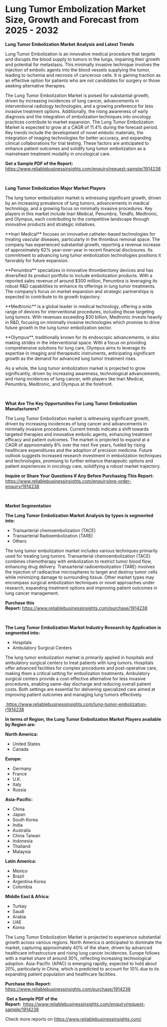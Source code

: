 <p><h1>Lung Tumor Embolization Market Size, Growth and Forecast from 2025 - 2032</h1></p><p><strong>Lung Tumor Embolization Market Analysis and Latest Trends</strong></p>
<p><p>Lung Tumor Embolization is an innovative medical procedure that targets and disrupts the blood supply to tumors in the lungs, impairing their growth and potential for metastasis. This minimally invasive technique involves the injection of embolic agents into the blood vessels supplying the tumor, leading to ischemia and necrosis of cancerous cells. It is gaining traction as an effective option for patients who are not candidates for surgery or those seeking alternative therapies.</p><p>The Lung Tumor Embolization Market is poised for substantial growth, driven by increasing incidences of lung cancer, advancements in interventional radiology technologies, and a growing preference for less invasive treatment options. Additionally, the rising awareness of early diagnosis and the integration of embolization techniques into oncology practices contribute to market expansion. The Lung Tumor Embolization Market is expected to grow at a CAGR of 11.4% during the forecast period. Key trends include the development of novel embolic materials, the integration of imaging technologies for better accuracy, and expanding clinical collaborations for trial testing. These factors are anticipated to enhance patient outcomes and solidify lung tumor embolization as a mainstream treatment modality in oncological care.</p></p>
<p><strong>Get a Sample PDF of the Report:&nbsp;</strong> <a href="https://www.reliablebusinessinsights.com/enquiry/request-sample/1914238?utm_campaign=2287&utm_medium=2&utm_source=Github&utm_content=ia&utm_term=05032025&utm_id=lung-tumor-embolization">https://www.reliablebusinessinsights.com/enquiry/request-sample/1914238</a></p>
<p>&nbsp;</p>
<p><strong>Lung Tumor Embolization Major Market Players</strong></p>
<p><p>The lung tumor embolization market is witnessing significant growth, driven by an increasing prevalence of lung tumors, advancements in medical technology, and a growing focus on minimally invasive procedures. Key players in this market include Inari Medical, Penumbra, Tendfo, Medtronic, and Olympus, each contributing to the competitive landscape through innovative products and strategic initiatives.</p><p>**Inari Medical** focuses on innovative catheter-based technologies for treating vascular diseases, particularly in the thrombus removal space. The company has experienced substantial growth, reporting a revenue increase of approximately 62% year-over-year in recent financial disclosures. Its commitment to advancing lung tumor embolization technologies positions it favorably for future expansion.</p><p>**Penumbra** specializes in innovative thrombectomy devices and has diversified its product portfolio to include embolization products. With a reported sales revenue of around $300 million, Penumbra is leveraging its robust R&D capabilities to enhance its offerings in lung tumor treatments. The company’s focus on market expansion and strategic partnerships is expected to contribute to its growth trajectory.</p><p>**Medtronic** is a global leader in medical technology, offering a wide range of devices for interventional procedures, including those targeting lung tumors. With revenues exceeding $30 billion, Medtronic invests heavily in R&D, focusing on minimally invasive technologies which promise to drive future growth in the lung tumor embolization sector.</p><p>**Olympus**, traditionally known for its endoscopic advancements, is also making strides in the interventional space. With a focus on providing comprehensive solutions for lung care, Olympus aims to leverage its expertise in imaging and therapeutic instruments, anticipating significant growth as the demand for advanced lung tumor treatment rises.</p><p>As a whole, the lung tumor embolization market is projected to grow significantly, driven by increasing awareness, technological advancements, and rising incidences of lung cancer, with players like Inari Medical, Penumbra, Medtronic, and Olympus at the forefront.</p></p>
<p>&nbsp;</p>
<p><strong>What Are The Key Opportunities For Lung Tumor Embolization Manufacturers?</strong></p>
<p><p>The Lung Tumor Embolization market is witnessing significant growth, driven by increasing incidences of lung cancer and advancements in minimally invasive procedures. Current trends indicate a shift towards targeted therapies and innovative embolic agents, enhancing treatment efficacy and patient outcomes. The market is projected to expand at a CAGR of approximately 8% over the next five years, fueled by rising healthcare expenditures and the adoption of precision medicine. Future outlook suggests increased research investment in embolization techniques and technologies, promising to further enhance therapeutic options and patient experiences in oncology care, solidifying a robust market trajectory.</p></p>
<p><strong>Inquire or Share Your Questions If Any Before Purchasing This Report:</strong> <a href="https://www.reliablebusinessinsights.com/enquiry/pre-order-enquiry/1914238?utm_campaign=2287&utm_medium=2&utm_source=Github&utm_content=ia&utm_term=05032025&utm_id=lung-tumor-embolization">https://www.reliablebusinessinsights.com/enquiry/pre-order-enquiry/1914238</a></p>
<p>&nbsp;</p>
<p><strong>Market Segmentation</strong></p>
<p><strong>The Lung Tumor Embolization Market Analysis by types is segmented into:</strong></p>
<p><ul><li>Transarterial chemoembolization (TACE)</li><li>Transarterial Radioembolization (TARE)</li><li>Others</li></ul></p>
<p><p>The lung tumor embolization market includes various techniques primarily used for treating lung tumors. Transarterial chemoembolization (TACE) combines chemotherapy with embolization to restrict tumor blood flow, enhancing drug delivery. Transarterial radioembolization (TARE) involves the injection of radioactive microspheres to target and destroy tumor cells while minimizing damage to surrounding tissue. Other market types may encompass surgical embolization techniques or novel approaches under research, expanding treatment options and improving patient outcomes in lung cancer management.</p></p>
<p><strong>Purchase this Report:&nbsp;</strong><a href="https://www.reliablebusinessinsights.com/purchase/1914238?utm_campaign=2287&utm_medium=2&utm_source=Github&utm_content=ia&utm_term=05032025&utm_id=lung-tumor-embolization">https://www.reliablebusinessinsights.com/purchase/1914238</a></p>
<p>&nbsp;</p>
<p><strong>The Lung Tumor Embolization Market Industry Research by Application is segmented into:</strong></p>
<p><ul><li>Hospitals</li><li>Ambulatory Surgical Centers</li></ul></p>
<p><p>The lung tumor embolization market is primarily applied in hospitals and ambulatory surgical centers to treat patients with lung tumors. Hospitals offer advanced facilities for complex procedures and post-operative care, making them a critical setting for embolization treatments. Ambulatory surgical centers provide a cost-effective alternative for less invasive procedures, enabling same-day discharge and reducing overall patient costs. Both settings are essential for delivering specialized care aimed at improving patient outcomes and managing lung tumors effectively.</p></p>
<p><a href="https://www.reliablebusinessinsights.com/lung-tumor-embolization-r1914238?utm_campaign=2287&utm_medium=2&utm_source=Github&utm_content=ia&utm_term=05032025&utm_id=lung-tumor-embolization">&nbsp;https://www.reliablebusinessinsights.com/lung-tumor-embolization-r1914238</a></p>
<p><strong>In terms of Region, the Lung Tumor Embolization Market Players available by Region are:</strong></p>
<p>
    <p> <strong> North America: </strong>
        <ul>
            <li>United States</li>
            <li>Canada</li>
        </ul>
        </p> 
    <p> <strong> Europe: </strong>
        <ul>
            <li>Germany</li>
            <li>France</li>
            <li>U.K.</li>
            <li>Italy</li>
            <li>Russia</li>
        </ul>
        </p> 
    <p> <strong> Asia-Pacific: </strong>
        <ul>
            <li>China</li>
            <li>Japan</li>
            <li>South Korea</li>
            <li>India</li>
            <li>Australia</li>
            <li>China Taiwan</li>
            <li>Indonesia</li>
            <li>Thailand</li>
            <li>Malaysia</li>
        </ul>
        </p> 
    <p> <strong> Latin America: </strong>
        <ul>
            <li>Mexico</li>
            <li>Brazil</li>
            <li>Argentina Korea</li>
            <li>Colombia</li>
        </ul>
        </p> 
    <p> <strong> Middle East & Africa: </strong>
        <ul>
            <li>Turkey</li>
            <li>Saudi</li>
            <li>Arabia</li>
            <li>UAE</li>
            <li>Korea</li>
        </ul>
    </p>
    </p>
<p><p>The Lung Tumor Embolization Market is projected to experience substantial growth across various regions. North America is anticipated to dominate the market, capturing approximately 40% of the share, driven by advanced healthcare infrastructure and rising lung cancer incidences. Europe follows with a market share of around 30%, reflecting increasing technological adoption. Asia-Pacific (APAC) is emerging rapidly, expected to hold about 20%, particularly in China, which is predicted to account for 10% due to its expanding patient population and healthcare facilities.</p></p>
<p><strong>Purchase this Report: </strong><a href="https://www.reliablebusinessinsights.com/purchase/1914238?utm_campaign=2287&utm_medium=2&utm_source=Github&utm_content=ia&utm_term=05032025&utm_id=lung-tumor-embolization">https://www.reliablebusinessinsights.com/purchase/1914238</a></p>
<p>&nbsp;<strong>Get a Sample PDF of the Report:&nbsp;&nbsp;</strong><a href="https://www.reliablebusinessinsights.com/enquiry/request-sample/1914238?utm_campaign=2287&utm_medium=2&utm_source=Github&utm_content=ia&utm_term=05032025&utm_id=lung-tumor-embolization">https://www.reliablebusinessinsights.com/enquiry/request-sample/1914238</a></p>
<p><strong></strong></p>
<p>Check more reports on <a href="https://www.reliablebusinessinsights.com/?utm_campaign=2287&utm_medium=2&utm_source=Github&utm_content=ia&utm_term=05032025&utm_id=lung-tumor-embolization">https://www.reliablebusinessinsights.com/</a></p>